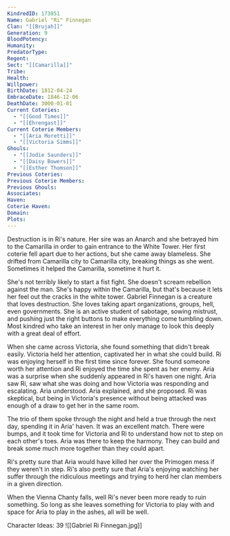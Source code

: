 ```yaml
---
KindredID: 173851
Name: Gabriel "Ri" Finnegan
Clan: "[[Brujah]]"
Generation: 9
BloodPotency: 
Humanity: 
PredatorType: 
Regent: 
Sect: "[[Camarilla]]"
Tribe: 
Health: 
Willpower: 
BirthDate: 1812-04-24
EmbraceDate: 1846-12-06
DeathDate: 3000-01-01
Current Coteries:
  - "[[Good Times]]"
  - "[[Ehrengast]]"
Current Coterie Members:
  - "[[Aria Moretti]]"
  - "[[Victoria Simms]]"
Ghouls:
  - "[[Jodie Saunders]]"
  - "[[Daisy Bowers]]"
  - "[[Esther Thomson]]"
Previous Coteries: 
Previous Coterie Members: 
Previous Ghouls: 
Associates: 
Haven: 
Coterie Haven: 
Domain: 
Plots:
---
```

Destruction is in Ri's nature. Her sire was an Anarch and she betrayed him to the Camarilla in order to gain entrance to the White Tower. Her first coterie fell apart due to her actions, but she came away blameless. She drifted from Camarilla city to Camarilla city, breaking things as she went. Sometimes it helped the Camarilla, sometime it hurt it. 

She's not terribly likely to start a fist fight. She doesn't scream rebellion against the man. She\'s happy within the Camarilla, but that\'s because it lets her feel out the cracks in the white tower. Gabriel Finnegan is a creature that loves destruction. She loves taking apart organizations, groups, hell, even governments. She is an active student of sabotage, sowing mistrust, and pushing just the right buttons to make everything come tumbling down. Most kindred who take an interest in her only manage to look this deeply with a great deal of effort.

When she came across Victoria, she found something that didn't break easily. Victoria held her attention, captivated her in what she could build. Ri was enjoying herself in the first time since forever. She found someone worth her attention and Ri enjoyed the time she spent as her enemy. Aria was a surprise when she suddenly appeared in Ri's haven one night. Aria saw Ri, saw what she was doing and how Victoria was responding and escalating. Aria understood. Aria explained, and she proposed. Ri was skeptical, but being in Victoria's presence without being attacked was enough of a draw to get her in the same room. 

The trio of them spoke through the night and held a true through the next day, spending it in Aria' haven. It was an excellent match. There were bumps, and it took time for Victoria and Ri to understand how not to step on each other's toes. Aria was there to keep the harmony. They can build and break some much more together than they could apart.

Ri's pretty sure that Aria would have killed her over the Primogen mess if they weren't in step. Ri's also pretty sure that Aria's enjoying watching her suffer through the ridiculous meetings and trying to herd her clan members in a given direction. 

When the Vienna Chanty falls, well Ri's never been more ready to ruin something. So long as she leaves something for Victoria to play with and space for Aria to play in the ashes, all will be well.

Character Ideas: 
39
![[Gabriel Ri Finnegan.jpg]]